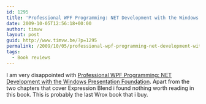 ```yaml
---
id: 1295
title: 'Professional WPF Programming: NET Development with the Windows Presentation Foundation'
date: 2009-10-05T12:56:18+00:00
author: timvw
layout: post
guid: http://www.timvw.be/?p=1295
permalink: /2009/10/05/professional-wpf-programming-net-development-with-the-windows-presentation-foundation/
tags:
  - Book reviews
---
```

I am very disappointed with [Professional WPF Programming: NET Development with the Windows Presentation Foundation](http://www.amazon.co.uk/Professional-WPF-Programming-Development-Presentation/dp/0470041803). Apart from the two chapters that cover Expression Blend i found nothing worth reading in this book. This is probably the last Wrox book that i buy.
